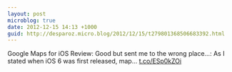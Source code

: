 ```yaml
---
layout: post
microblog: true
date: 2012-12-15 14:13 +1000
guid: http://desparoz.micro.blog/2012/12/15/t279801368506683392.html
---
```

Google Maps for iOS Review: Good but sent me to the wrong place…: As I stated when iOS 6 was first released, map... [t.co/ESp0kZOi](http://t.co/ESp0kZOi)
